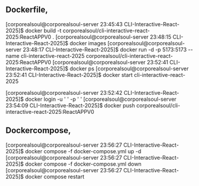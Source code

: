 ## Dockerfile,
[corporealsoul@corporealsoul-server 23:45:43 CLI-Interactive-React-2025]$ docker build -t corporealsoul/cli-interactive-react-2025:ReactAPPV0 .
[corporealsoul@corporealsoul-server 23:48:15 CLI-Interactive-React-2025]$ docker images
[corporealsoul@corporealsoul-server 23:48:17 CLI-Interactive-React-2025]$ docker run -d -p 5173:5173 --name cli-interactive-react-2025 corporealsoul/cli-interactive-react-2025:ReactAPPV0
[corporealsoul@corporealsoul-server 23:52:41 CLI-Interactive-React-2025]$ docker ps
[corporealsoul@corporealsoul-server 23:52:41 CLI-Interactive-React-2025]$ docker start cli-interactive-react-2025


[corporealsoul@corporealsoul-server 23:52:42 CLI-Interactive-React-2025]$ docker login -u ' ' -p ' '
[corporealsoul@corporealsoul-server 23:54:09 CLI-Interactive-React-2025]$ docker push corporealsoul/cli-interactive-react-2025:ReactAPPV0



## Dockercompose,
[corporealsoul@corporealsoul-server 23:56:27 CLI-Interactive-React-2025]$ docker compose -f docker-compose.yml up -d
[corporealsoul@corporealsoul-server 23:56:27 CLI-Interactive-React-2025]$ docker compose -f docker-compose.yml down
[corporealsoul@corporealsoul-server 23:56:27 CLI-Interactive-React-2025]$ docker compose restart